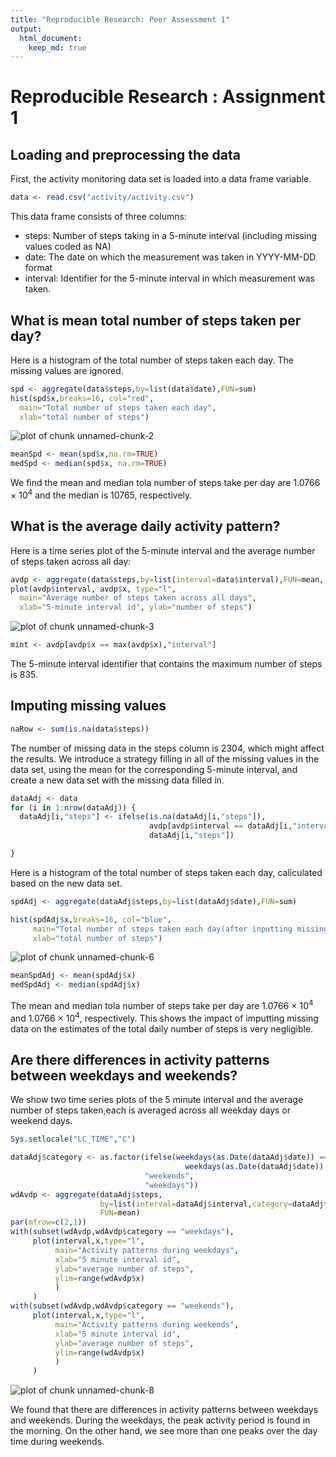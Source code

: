 ```yaml
---
title: "Reproducible Research: Peer Assessment 1"
output: 
  html_document:
    keep_md: true
---
```

# Reproducible Research : Assignment 1

## Loading and preprocessing the data
First, the activity monitoring data set is loaded into a data frame variable.

```r
data <- read.csv("activity/activity.csv")
```
This data frame consists of three columns:
* steps: Number of steps taking in a 5-minute interval (including missing values coded as NA)
* date: The date on which the measurement was taken in YYYY-MM-DD format
* interval: Identifier for the 5-minute interval in which measurement was taken.

## What is mean total number of steps taken per day?
Here is a histogram of the total number of steps taken each day. The missing values are ignored.

```r
spd <- aggregate(data$steps,by=list(data$date),FUN=sum)
hist(spd$x,breaks=16, col="red", 
  main="Total number of steps taken each day", 
  xlab="total number of steps")
```

![plot of chunk unnamed-chunk-2](figure/unnamed-chunk-2.png) 

```r
meanSpd <- mean(spd$x,na.rm=TRUE)
medSpd <- median(spd$x, na.rm=TRUE)
```
We find the  mean and median tola number of steps take per day are 1.0766 &times; 10<sup>4</sup> and the median is 10765, respectively.

## What is the average daily activity pattern?
Here is a time series plot of the 5-minute interval and the average number of steps taken across all day:

```r
avdp <- aggregate(data$steps,by=list(interval=data$interval),FUN=mean, na.rm=TRUE)
plot(avdp$interval, avdp$x, type="l",
  main="Average number of steps taken across all days",
  xlab="5-minute interval id", ylab="number of steps")
```

![plot of chunk unnamed-chunk-3](figure/unnamed-chunk-3.png) 

```r
mint <- avdp[avdp$x == max(avdp$x),"interval"]
```
The 5-minute interval identifier that contains the maximum number of steps is 835.
## Imputing missing values


```r
naRow <- sum(is.na(data$steps))
```
The number of missing data in the steps column is 2304, which might affect the results.
We introduce a strategy filling in all of the missing values in the data set, using the mean
for the corresponding 5-minute interval, and create a new data set  with the missing data filled in.


```r
dataAdj <- data
for (i in 1:nrow(dataAdj)) {
  dataAdj[i,"steps"] <- ifelse(is.na(dataAdj[i,"steps"]),
                               avdp[avdp$interval == dataAdj[i,"interval"],"x"],
                               dataAdj[i,"steps"])

}
```
Here is a histogram of the total number of steps taken each day, caliculated based on the new data set.

```r
spdAdj <- aggregate(dataAdj$steps,by=list(dataAdj$date),FUN=sum)

hist(spdAdj$x,breaks=16, col="blue", 
     main="Total number of steps taken each day(after inputting missing data)",
     xlab="total number of steps")
```

![plot of chunk unnamed-chunk-6](figure/unnamed-chunk-6.png) 

```r
meanSpdAdj <- mean(spdAdj$x)
medSpdAdj <- median(spdAdj$x)
```
The mean and median tola number of steps take per day are 1.0766 &times; 10<sup>4</sup> and 1.0766 &times; 10<sup>4</sup>,
respectively. This shows the impact of imputting missing data on the estimates of the total daily number of steps is very negligible.

## Are there differences in activity patterns between weekdays and weekends?
We show two time series plots of the 5 minute interval and the average number of steps taken,each is averaged across all weekday days or weekend days.

```r
Sys.setlocale("LC_TIME","C")
```


```r
dataAdj$category <- as.factor(ifelse(weekdays(as.Date(dataAdj$date)) == "Sunday" | 
                                       weekdays(as.Date(dataAdj$date)) == "Saturday",
                              "weekends",
                              "weekdays"))
wdAvdp <- aggregate(dataAdj$steps,
                    by=list(interval=dataAdj$interval,category=dataAdj$category),
                    FUN=mean)
par(mfrow=c(2,1))
with(subset(wdAvdp,wdAvdp$category == "weekdays"),
     plot(interval,x,type="l",
          main="Activity patterns during weekdays",
          xlab="5 minute interval id",
          ylab="average number of steps",
          ylim=range(wdAvdp$x)
          )
     )
with(subset(wdAvdp,wdAvdp$category == "weekends"),
     plot(interval,x,type="l",
          main="Activity patterns during weekends",
          xlab="5 minute interval id",
          ylab="average number of steps",
          ylim=range(wdAvdp$x)
          )
     )
```

![plot of chunk unnamed-chunk-8](figure/unnamed-chunk-8.png) 

We found that there are differences in activity patterns between weekdays and weekends. During the weekdays, the peak activity period is found in the morning. On the other hand, we see more than one peaks over the day time during weekends.
